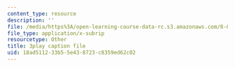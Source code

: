```yaml
---
content_type: resource
description: ''
file: /media/https%3A/open-learning-course-data-rc.s3.amazonaws.com/8-06-quantum-physics-iii-spring-2018/18ad511233b55e438723c8359ed62c02_Y5oTQvNt47I.vtt
file_type: application/x-subrip
resourcetype: Other
title: 3play caption file
uid: 18ad5112-33b5-5e43-8723-c8359ed62c02
---
```

